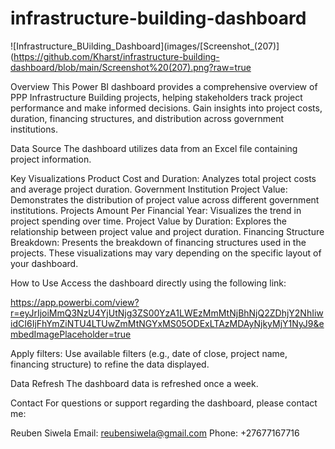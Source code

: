 # infrastructure-building-dashboard

![Infrastructure_BUilding_Dashboard](images/[Screenshot_(207)](https://github.com/Kharst/infrastructure-building-dashboard/blob/main/Screenshot%20(207).png?raw=true


Overview
This Power BI dashboard provides a comprehensive overview of PPP Infrastructure Building projects, helping stakeholders track project performance and make informed decisions. Gain insights into project costs, duration, financing structures, and distribution across government institutions.

Data Source
The dashboard utilizes data from an Excel file containing project information.

Key Visualizations
Product Cost and Duration: Analyzes total project costs and average project duration.
Government Institution Project Value: Demonstrates the distribution of project value across different government institutions.
Projects Amount Per Financial Year: Visualizes the trend in project spending over time.
Project Value by Duration: Explores the relationship between project value and project duration.
Financing Structure Breakdown: Presents the breakdown of financing structures used in the projects.
These visualizations may vary depending on the specific layout of your dashboard.

How to Use
Access the dashboard directly using the following link:

https://app.powerbi.com/view?r=eyJrIjoiMmQ3NzU4YjUtNjg3ZS00YzA1LWEzMmMtNjBhNjQ2ZDhjY2NhIiwidCI6IjFhYmZiNTU4LTUwZmMtNGYxMS05ODExLTAzMDAyNjkyMjY1NyJ9&embedImagePlaceholder=true

Apply filters: Use available filters (e.g., date of close, project name, financing structure) to refine the data displayed.

Data Refresh
The dashboard data is refreshed once a week.

Contact
For questions or support regarding the dashboard, please contact me:

Reuben Siwela
Email: reubensiwela@gmail.com
Phone: +27677167716







